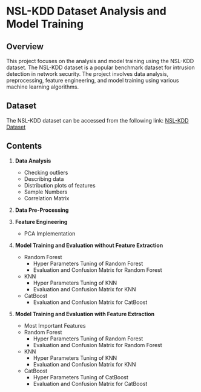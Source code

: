# NSL-KDD Dataset Analysis and Model Training

## Overview

This project focuses on the analysis and model training using the NSL-KDD dataset. The NSL-KDD dataset is a popular benchmark dataset for intrusion detection in network security. The project involves data analysis, preprocessing, feature engineering, and model training using various machine learning algorithms.

## Dataset

The NSL-KDD dataset can be accessed from the following link: [NSL-KDD Dataset](https://www.unb.ca/cic/datasets/nsl.html)

## Contents

1. **Data Analysis**
    - Checking outliers
    - Describing data
    - Distribution plots of features
    - Sample Numbers
    - Correlation Matrix

2. **Data Pre-Processing**

3. **Feature Engineering**
    - PCA Implementation

4. **Model Training and Evaluation without Feature Extraction**
    - Random Forest
        - Hyper Parameters Tuning of Random Forest
        - Evaluation and Confusion Matrix for Random Forest
    - KNN
        - Hyper Parameters Tuning of KNN
        - Evaluation and Confusion Matrix for KNN
    - CatBoost
        - Evaluation and Confusion Matrix for CatBoost

5. **Model Training and Evaluation with Feature Extraction**
    - Most Important Features
    - Random Forest
        - Hyper Parameters Tuning of Random Forest
        - Evaluation and Confusion Matrix for Random Forest
    - KNN
        - Hyper Parameters Tuning of KNN
        - Evaluation and Confusion Matrix for KNN
    - CatBoost
        - Hyper Parameters Tuning of CatBoost
        - Evaluation and Confusion Matrix for CatBoost

